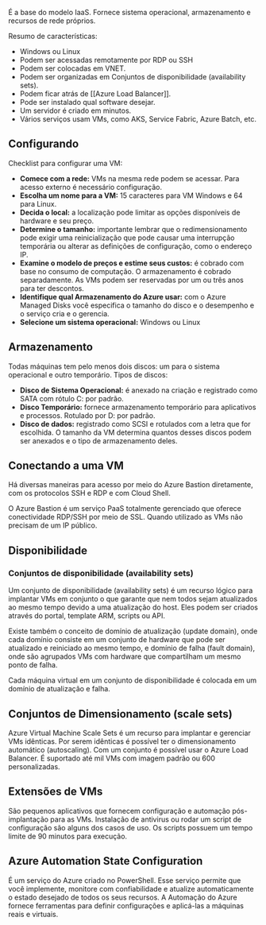É a base do modelo IaaS. Fornece sistema operacional, armazenamento e recursos de rede próprios.

Resumo de características:
- Windows ou Linux
- Podem ser acessadas remotamente por RDP ou SSH
- Podem ser colocadas em VNET.
- Podem ser organizadas em Conjuntos de disponibilidade (availability sets).
- Podem ficar atrás de [[Azure Load Balancer]].
- Pode ser instalado qual software desejar.
- Um servidor é criado em minutos.
- Vários serviços usam VMs, como AKS, Service Fabric, Azure Batch, etc.

## Configurando

Checklist para configurar uma VM:

- **Comece com a rede:** VMs na mesma rede podem se acessar. Para acesso externo é necessário configuração.
- **Escolha um nome para a VM:** 15 caracteres para VM Windows e 64 para Linux.
- **Decida o local:** a localização pode limitar as opções disponíveis de hardware e seu preço.
- **Determine o tamanho:** importante lembrar que o  redimensionamento pode exigir uma reinicialização que pode causar uma interrupção temporária ou alterar as definições de configuração, como o endereço IP.
- **Examine o modelo de preços e estime seus custos:** é cobrado com base no consumo de computação. O armazenamento é cobrado separadamente. As VMs podem ser reservadas por um ou três anos para ter descontos.
- **Identifique qual Armazenamento do Azure usar:** com o Azure Managed Disks você especifica o tamanho do disco e o desempenho e o serviço cria e o gerencia.
- **Selecione um sistema operacional:** Windows ou Linux

## Armazenamento

Todas máquinas tem pelo menos dois discos: um para o sistema operacional e outro temporário. Tipos de discos:

- **Disco de Sistema Operacional:** é anexado na criação e registrado como SATA com rótulo C: por padrão.
- **Disco Temporário:** fornece armazenamento temporário para aplicativos e processos. Rotulado por D: por padrão.
- **Disco de dados:** registrado como SCSI e rotulados com a letra que for escolhida. O tamanho da VM determina quantos desses discos podem ser anexados e o tipo de armazenamento deles.

## Conectando a uma VM

Há diversas maneiras para acesso por meio do Azure Bastion diretamente, com os protocolos SSH e RDP e com Cloud Shell.

O Azure Bastion é um serviço PaaS totalmente gerenciado que oferece conectividade RDP/SSH por meio de SSL. Quando utilizado as VMs não precisam de um IP público.

## Disponibilidade

### Conjuntos de disponibilidade (availability sets)

Um conjunto de disponibilidade (availability sets) é um recurso lógico para implantar VMs em conjunto o que garante que nem todos sejam atualizados ao mesmo tempo devido a uma atualização do host. Eles podem ser criados através do portal, template ARM, scripts ou API.

Existe também o conceito de domínio de atualização (update domain), onde cada domínio consiste em um conjunto de hardware que pode ser atualizado e reiniciado ao mesmo tempo, e domínio de falha (fault domain), onde são agrupados VMs com hardware que compartilham um mesmo ponto de falha. 

Cada máquina virtual em um conjunto de disponibilidade é colocada em um domínio de atualização e falha.

## Conjuntos de Dimensionamento (scale sets)

Azure Virtual Machine Scale Sets é um recurso para implantar e gerenciar VMs idênticas. Por serem idênticas é possível ter o dimensionamento automático (autoscaling). Com um conjunto é possível usar o Azure Load Balancer. É suportado até mil VMs com imagem padrão ou 600 personalizadas.

## Extensões de VMs

São pequenos aplicativos que fornecem configuração e automação pós-implantação para as VMs. Instalação de antivirus ou rodar um script de configuração são alguns dos casos de uso. Os scripts possuem um tempo limite de 90 minutos para execução.

## Azure Automation State Configuration

É um serviço do Azure criado no PowerShell. Esse serviço permite que você implemente, monitore com confiabilidade e atualize automaticamente o estado desejado de todos os seus recursos. A Automação do Azure fornece ferramentas para definir configurações e aplicá-las a máquinas reais e virtuais.

